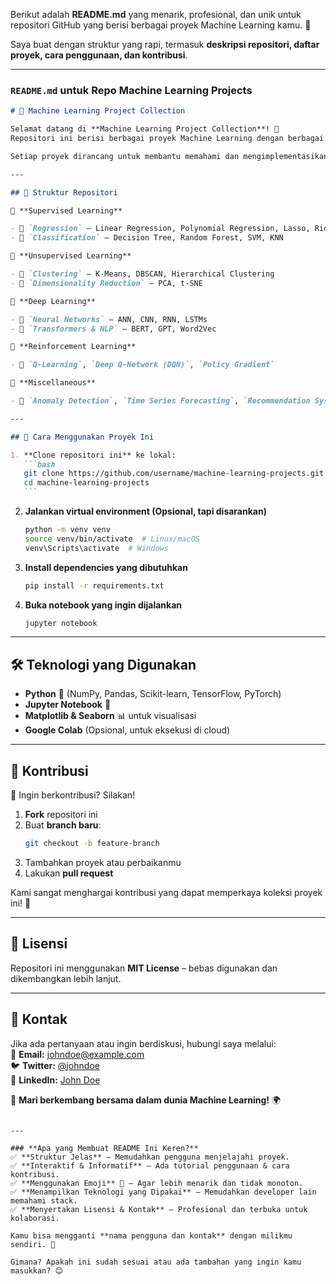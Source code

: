 Berikut adalah **README.md** yang menarik, profesional, dan unik untuk repositori GitHub yang berisi berbagai proyek Machine Learning kamu. 🎯

Saya buat dengan struktur yang rapi, termasuk **deskripsi repositori, daftar proyek, cara penggunaan, dan kontribusi**.

---

### **`README.md` untuk Repo Machine Learning Projects**

````md
# 🚀 Machine Learning Project Collection

Selamat datang di **Machine Learning Project Collection**! 🎯  
Repositori ini berisi berbagai proyek Machine Learning dengan berbagai algoritma, mulai dari **Regresi, Klasifikasi, Clustering, Deep Learning, hingga NLP**.

Setiap proyek dirancang untuk membantu memahami dan mengimplementasikan berbagai teknik dalam dunia Machine Learning & Data Science.

---

## 📂 Struktur Repositori

📁 **Supervised Learning**

- 📌 `Regression` – Linear Regression, Polynomial Regression, Lasso, Ridge
- 📌 `Classification` – Decision Tree, Random Forest, SVM, KNN

📁 **Unsupervised Learning**

- 📌 `Clustering` – K-Means, DBSCAN, Hierarchical Clustering
- 📌 `Dimensionality Reduction` – PCA, t-SNE

📁 **Deep Learning**

- 📌 `Neural Networks` – ANN, CNN, RNN, LSTMs
- 📌 `Transformers & NLP` – BERT, GPT, Word2Vec

📁 **Reinforcement Learning**

- 📌 `Q-Learning`, `Deep Q-Network (DQN)`, `Policy Gradient`

📁 **Miscellaneous**

- 📌 `Anomaly Detection`, `Time Series Forecasting`, `Recommendation Systems`

---

## 🚀 Cara Menggunakan Proyek Ini

1. **Clone repositori ini** ke lokal:
   ```bash
   git clone https://github.com/username/machine-learning-projects.git
   cd machine-learning-projects
   ```
````

2. **Jalankan virtual environment (Opsional, tapi disarankan)**

   ```bash
   python -m venv venv
   source venv/bin/activate  # Linux/macOS
   venv\Scripts\activate  # Windows
   ```

3. **Install dependencies yang dibutuhkan**

   ```bash
   pip install -r requirements.txt
   ```

4. **Buka notebook yang ingin dijalankan**
   ```bash
   jupyter notebook
   ```

---

## 🛠 Teknologi yang Digunakan

- **Python** 🐍 (NumPy, Pandas, Scikit-learn, TensorFlow, PyTorch)
- **Jupyter Notebook** 📒
- **Matplotlib & Seaborn** 📊 untuk visualisasi
- **Google Colab** (Opsional, untuk eksekusi di cloud)

---

## 🤝 Kontribusi

🚀 Ingin berkontribusi? Silakan!

1. **Fork** repositori ini
2. Buat **branch baru**:
   ```bash
   git checkout -b feature-branch
   ```
3. Tambahkan proyek atau perbaikanmu
4. Lakukan **pull request**

Kami sangat menghargai kontribusi yang dapat memperkaya koleksi proyek ini! 🚀

---

## 📜 Lisensi

Repositori ini menggunakan **MIT License** – bebas digunakan dan dikembangkan lebih lanjut.

---

## 📢 Kontak

Jika ada pertanyaan atau ingin berdiskusi, hubungi saya melalui:  
📩 **Email:** johndoe@example.com  
🐦 **Twitter:** [@johndoe](https://twitter.com/johndoe)  
💼 **LinkedIn:** [John Doe](https://linkedin.com/in/johndoe)

🚀 **Mari berkembang bersama dalam dunia Machine Learning!** 🌍

```

---

### **Apa yang Membuat README Ini Keren?**
✅ **Struktur Jelas** – Memudahkan pengguna menjelajahi proyek.
✅ **Interaktif & Informatif** – Ada tutorial penggunaan & cara kontribusi.
✅ **Menggunakan Emoji** 🎯 – Agar lebih menarik dan tidak monoton.
✅ **Menampilkan Teknologi yang Dipakai** – Memudahkan developer lain memahami stack.
✅ **Menyertakan Lisensi & Kontak** – Profesional dan terbuka untuk kolaborasi.

Kamu bisa mengganti **nama pengguna dan kontak** dengan milikmu sendiri. 🚀

Gimana? Apakah ini sudah sesuai atau ada tambahan yang ingin kamu masukkan? 😊
```
